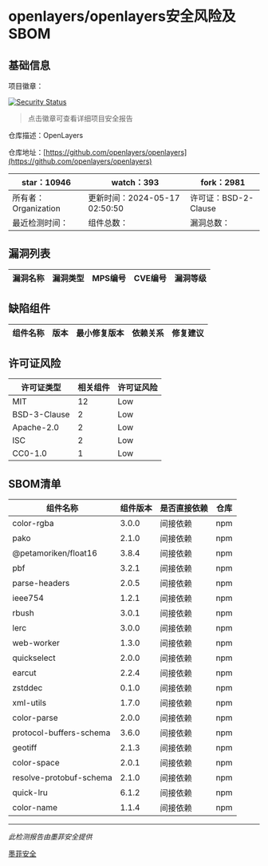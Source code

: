 # openlayers/openlayers安全风险及SBOM

## 基础信息

项目徽章：

[![Security Status](https://www.murphysec.com/platform3/v31/badge/1791184378868953088.svg)](https://www.murphysec.com/console/report/1692243990228652032/1791184378868953088)

> 点击徽章可查看详细项目安全报告

仓库描述：OpenLayers

仓库地址：[https://github.com/openlayers/openlayers](https://github.com/openlayers/openlayers)

| star：10946 | watch：393 | fork：2981 |
| ----------- | -------------- | ------------ |
| 所有者：Organization | 更新时间：2024-05-17 02:50:50 | 许可证：BSD-2-Clause |
| 最近检测时间： | 组件总数： | 漏洞总数： |




## 漏洞列表

| 漏洞名称 | 漏洞类型 | MPS编号 | CVE编号 | 漏洞等级 |
| ------- | ------ | ------- | ------ | ----- |





## 缺陷组件

| 组件名称 | 版本 | 最小修复版本 | 依赖关系 | 修复建议 |
| -------- | ---- | ------------ | -------- | -------- |





## 许可证风险

| 许可证类型 | 相关组件 | 许可证风险 |
| ---------- | -------- | ---------- |
|MIT|12|Low|
|BSD-3-Clause|2|Low|
|Apache-2.0|2|Low|
|ISC|2|Low|
|CC0-1.0|1|Low|




## SBOM清单

| 组件名称 | 组件版本 | 是否直接依赖 | 仓库 |
| -------- | -------- | ------------ | ---- |
|color-rgba|3.0.0|间接依赖|npm|
|pako|2.1.0|间接依赖|npm|
|@petamoriken/float16|3.8.4|间接依赖|npm|
|pbf|3.2.1|间接依赖|npm|
|parse-headers|2.0.5|间接依赖|npm|
|ieee754|1.2.1|间接依赖|npm|
|rbush|3.0.1|间接依赖|npm|
|lerc|3.0.0|间接依赖|npm|
|web-worker|1.3.0|间接依赖|npm|
|quickselect|2.0.0|间接依赖|npm|
|earcut|2.2.4|间接依赖|npm|
|zstddec|0.1.0|间接依赖|npm|
|xml-utils|1.7.0|间接依赖|npm|
|color-parse|2.0.0|间接依赖|npm|
|protocol-buffers-schema|3.6.0|间接依赖|npm|
|geotiff|2.1.3|间接依赖|npm|
|color-space|2.0.1|间接依赖|npm|
|resolve-protobuf-schema|2.1.0|间接依赖|npm|
|quick-lru|6.1.2|间接依赖|npm|
|color-name|1.1.4|间接依赖|npm|


------

*此检测报告由墨菲安全提供*

[墨菲安全](www.murphysec.com)